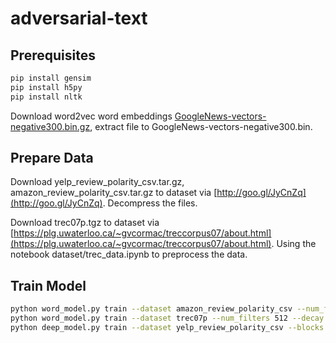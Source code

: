 # adversarial-text

## Prerequisites
```sh
pip install gensim
pip install h5py
pip install nltk
```

Download word2vec word embeddings [GoogleNews-vectors-negative300.bin.gz](https://drive.google.com/file/d/0B7XkCwpI5KDYNlNUTTlSS21pQmM/edit?usp=sharing), extract file to GoogleNews-vectors-negative300.bin.

## Prepare Data

Download yelp_review_polarity_csv.tar.gz, amazon_review_polarity_csv.tar.gz to dataset via [http://goo.gl/JyCnZq](http://goo.gl/JyCnZq). Decompress the files.

Download trec07p.tgz to dataset via [https://plg.uwaterloo.ca/~gvcormac/treccorpus07/about.html](https://plg.uwaterloo.ca/~gvcormac/treccorpus07/about.html). Using the notebook dataset/trec_data.ipynb to preprocess the data.

## Train Model
``` bash
python word_model.py train --dataset amazon_review_polarity_csv --num_filters 300 --decay 2e-4 --tag conv300x1_dc2e4_l200 --gpu 1 --mem 0.5 
python word_model.py train --dataset trec07p --num_filters 512 --decay 2e-4 --tag lstm-mean --gpu 1 --mem 0.5
python deep_model.py train --dataset yelp_review_polarity_csv --blocks 1,1,1,1 -v 2-layer9 --gpu 1 --mem 0.5
```
